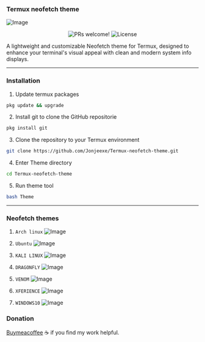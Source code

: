 ### Termux neofetch theme

![Image](https://github.com/user-attachments/assets/de92fb33-bec7-4351-bf35-0d1a24e243a0)

<p align="center">
  <img src="https://img.shields.io/badge/PRs-welcome-%235FCC6F.svg" alt="PRs welcome!" />

  <img alt="License" src="https://img.shields.io/badge/license-MIT-%235FCC6F">
</p>

<p>A lightweight and customizable Neofetch theme for Termux, designed to enhance your terminal's visual appeal with clean and modern system info displays.
</p>

---

### Installation

1. Update termux packages 
```bash
pkg update && upgrade
```


2. Install git to clone the GitHub repositorie
```bash
pkg install git
```


3. Clone the repository to your Termux environment 

```bash
git clone https://github.com/Jonjeexe/Termux-neofetch-theme.git
```


4. Enter Theme directory 
```bash
cd Termux-neofetch-theme
```


5. Run theme tool
```bash
bash Theme
```

---

### Neofetch themes
1. `Arch linux`
![Image](https://github.com/user-attachments/assets/a2db3961-5d89-4424-b506-81cebb46b0dc)

2. `Ubuntu`
![Image](https://github.com/user-attachments/assets/0a602eda-bc09-4363-8a6f-d71d347a2ce0)

3. `KALI LINUX`
![Image](https://github.com/user-attachments/assets/25e1b02a-7842-4861-9467-b70133e6b8a2)

4. `DRAGONFLY`
![Image](https://github.com/user-attachments/assets/f0c6a92b-b413-437a-bf31-b21d349e3075)

5. `VENOM`
![Image](https://github.com/user-attachments/assets/d2b1e81c-3ce6-416e-986a-9a7ad2e85ca7)

6. `XFERIENCE`
![Image](https://github.com/user-attachments/assets/32276b32-a878-478a-80d7-cffd4622b625)

8. `WINDOWS10`
![Image](https://github.com/user-attachments/assets/45be75a0-847b-451b-82aa-e59935c21a43)

### Donation 
[Buymeacoffee](http://buymeacoffee.com/jonjeexey) ☕ if you find my work helpful.
